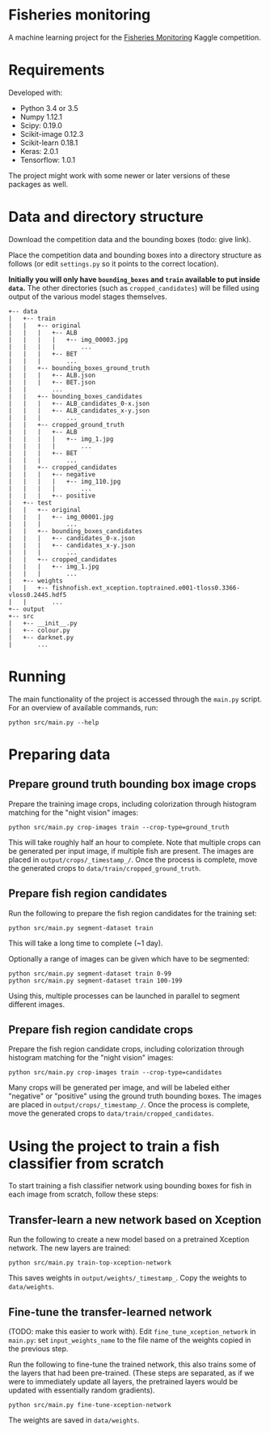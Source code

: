 # Fisheries monitoring

A machine learning project for the [Fisheries Monitoring](https://www.kaggle.com/c/the-nature-conservancy-fisheries-monitoring) Kaggle competition.

# Requirements

Developed with:

- Python 3.4 or 3.5
- Numpy 1.12.1
- Scipy: 0.19.0
- Scikit-image 0.12.3
- Scikit-learn 0.18.1 
- Keras: 2.0.1
- Tensorflow: 1.0.1

The project might work with some newer or later versions of these packages as well.

# Data and directory structure

Download the competition data and the bounding boxes (todo: give link).

Place the competition data and bounding boxes into a directory structure as follows (or edit `settings.py` so it points to the correct location). 

**Initially you will only have `bounding_boxes` and `train` available to put inside `data`.** The other directories (such as `cropped_candidates`) will be filled using output of the various model stages themselves.

```
+-- data
|   +-- train
|   |   +-- original
|   |   |   +-- ALB
|   |   |   |   +-- img_00003.jpg
|   |   |   |       ...
|   |   |   +-- BET
|   |   |       ...
|   |   +-- bounding_boxes_ground_truth
|   |   |   +-- ALB.json
|   |   |   +-- BET.json
|   |       ...
|   |   +-- bounding_boxes_candidates
|   |   |   +-- ALB_candidates_0-x.json
|   |   |   +-- ALB_candidates_x-y.json
|   |   |       ...
|   |   +-- cropped_ground_truth
|   |   |   +-- ALB
|   |   |   |   +-- img_1.jpg
|   |   |   |       ...
|   |   |   +-- BET
|   |   |       ...
|   |   +-- cropped_candidates
|   |   |   +-- negative
|   |   |   |   +-- img_110.jpg
|   |   |   |       ...
|   |   |   +-- positive
|   +-- test
|   |   +-- original
|   |   |   +-- img_00001.jpg
|   |   |       ...
|   |   +-- bounding_boxes_candidates
|   |   |   +-- candidates_0-x.json
|   |   |   +-- candidates_x-y.json
|   |   |       ...
|   |   +-- cropped_candidates
|   |   |   +-- img_1.jpg
|   |   |       ...
|   +-- weights
|   |   +-- fishnofish.ext_xception.toptrained.e001-tloss0.3366-vloss0.2445.hdf5
|   |       ...
+-- output
+-- src
|   +-- __init__.py
|   +-- colour.py
|   +-- darknet.py
|       ...
```

# Running

The main functionality of the project is accessed through the `main.py` script. For an overview of available commands, run:

`python src/main.py --help`

# Preparing data

## Prepare ground truth bounding box image crops
Prepare the training image crops, including colorization through histogram matching for the "night vision" images:

```
python src/main.py crop-images train --crop-type=ground_truth
```

This will take roughly half an hour to complete. Note that multiple crops can be generated per input image, if multiple fish are present. The images are placed in `output/crops/_timestamp_/`. Once the process is complete, move the generated crops to `data/train/cropped_ground_truth`.

## Prepare fish region candidates

Run the following to prepare the fish region candidates for the training set:

```
python src/main.py segment-dataset train
```

This will take a long time to complete (~1 day).

Optionally a range of images can be given which have to be segmented:

```
python src/main.py segment-dataset train 0-99
python src/main.py segment-dataset train 100-199
```

Using this, multiple processes can be launched in parallel to segment different images.

## Prepare fish region candidate crops

Prepare the fish region candidate crops, including colorization through histogram matching for the "night vision" images:

```
python src/main.py crop-images train --crop-type=candidates
```

Many crops will be generated per image, and will be labeled either "negative" or "positive" using the ground truth bounding boxes. The images are placed in `output/crops/_timestamp_/`. Once the process is complete, move the generated crops to `data/train/cropped_candidates`.


# Using the project to train a fish classifier from scratch

To start training a fish classifier network using bounding boxes for fish in each image from scratch, follow these steps:

## Transfer-learn a new network based on Xception

Run the following to create a new model based on a pretrained Xception network. The new layers are trained:

```
python src/main.py train-top-xception-network
```

This saves weights in `output/weights/_timestamp_`. Copy the weights to `data/weights`.

## Fine-tune the transfer-learned network

(TODO: make this easier to work with). Edit `fine_tune_xception_network` in `main.py`: set `input_weights_name` to the file name of the weights copied in the previous step.

Run the following to fine-tune the trained network, this also trains some of the layers that had been pre-trained. (These steps are separated, as if we were to immediately update all layers, the pretrained layers would be updated with essentially random gradients).

```
python src/main.py fine-tune-xception-network
```

The weights are saved in `data/weights`.
